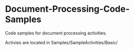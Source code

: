# Document-Processing-Code-Samples
Code samples for document processing activities.

Activies are located in Samples/SampleActivities/Basic/
